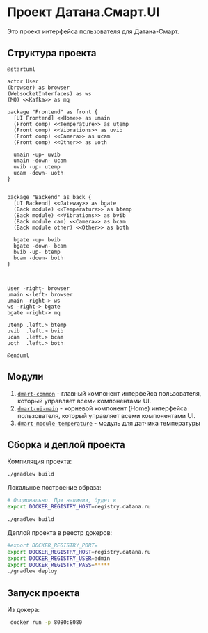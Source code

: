 # Проект Датана.Смарт.UI

Это проект интерфейса пользователя для Датана-Смарт.

## Структура проекта

```plantuml
@startuml

actor User
(browser) as browser
(WebsocketInterfaces) as ws
(MQ) <<Kafka>> as mq

package "Frontend" as front {
  [UI Frontend] <<Home>> as umain
  (Front comp) <<Temperature>> as utemp
  (Front comp) <<Vibrations>> as uvib
  (Front comp) <<Camera>> as ucam
  (Front comp) <<Other>> as uoth

  umain -up- uvib
  umain -down- ucam
  uvib -up- utemp
  ucam -down- uoth
}


package "Backend" as back {
  [UI Backend] <<Gateway>> as bgate
  (Back module) <<Temperature>> as btemp
  (Back module) <<Vibrations>> as bvib
  (Back module cam) <<Camera>> as bcam
  (Back module other) <<Other>> as both

  bgate -up- bvib
  bgate -down- bcam
  bvib -up- btemp
  bcam -down- both
}



User -right- browser
umain <-left- browser
umain -right-> ws
ws -right-> bgate
bgate -right-> mq

utemp .left.> btemp
uvib  .left.> bvib
ucam  .left.> bcam
uoth  .left.> both

@enduml
```

## Модули

1. [`dmart-common`](dsmart-common/README.md) - главный компонент интерфейса пользователя, который управляет всеми 
компонентами UI.
1. [`dmart-ui-main`](dsmart-ui-main/README.md) - корневой компонент (Home) интерфейса пользователя, который управляет всеми 
компонентами UI.
1. [`dmart-module-temperature`](dsmart-module-temperature/README.md) - модуль для датчика температуры

## Сборка и деплой проекта

Компиляция проекта:
```bash
./gradlew build
```

Локальное построение образа:
```bash
# Опционально. При наличии, будет в 
export DOCKER_REGISTRY_HOST=registry.datana.ru

./gradlew build
```

Деплой проекта в реестр докеров:
```bash
#export DOCKER_REGISTRY_PORT=
export DOCKER_REGISTRY_HOST=registry.datana.ru
export DOCKER_REGISTRY_USER=admin
export DOCKER_REGISTRY_PASS=*****
./gradlew deploy
```

## Запуск проекта

Из докера:
```bash
 docker run -p 8080:8080 
```
